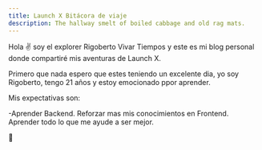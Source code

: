 ```yaml
---
title: Launch X Bitácora de viaje
description: The hallway smelt of boiled cabbage and old rag mats.
---
```


Hola ✌️  soy el explorer Rigoberto Vivar Tiempos y este es mi blog personal donde compartiré mis aventuras de Launch X.

Primero que nada espero que estes teniendo un excelente dia, yo soy Rigoberto, tengo 21 años y estoy emocionado ppor aprender.

Mis expectativas son:

-Aprender Backend.
Reforzar mas mis conocimientos en Frontend.
Aprender todo lo que me ayude a ser mejor.

🚀
